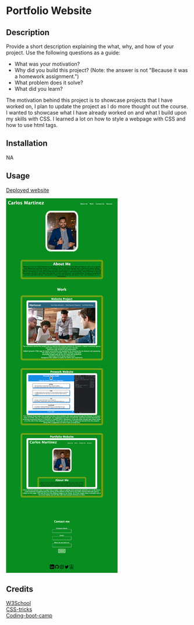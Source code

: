 #  Portfolio Website

## Description

Provide a short description explaining the what, why, and how of your project. Use the following questions as a guide:

- What was your motivation?
- Why did you build this project? (Note: the answer is not "Because it was a homework assignment.")
- What problem does it solve?
- What did you learn?

The motivation behind this project is to showcase projects that I have worked on, I plan to update the project as I do more thought out the course. I wanted to showcase what I have already worked on and what I build upon my skills with CSS. I learned a lot on how to style a webpage with CSS and how to use html tags. 

## Installation

NA

## Usage

[Deployed website](https://carlosmb001.github.io/portfolio_website/)

![image of website](assests/images/portfolio.png)

## Credits

[W3School](https://www.w3schools.com/html/default.asp) <br>
[CSS-tricks](https://css-tricks.com/snippets/css/a-guide-to-flexbox/) <br>
[Coding-boot-camp](https://coding-boot-camp.github.io/full-stack/) <br>

